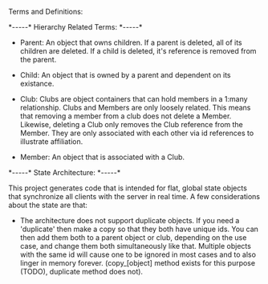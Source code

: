 Terms and Definitions:

\*-----\* Hierarchy Related Terms: \*-----\*

- Parent: An object that owns children. If a parent is deleted, all of its children are deleted. If a child is deleted, it's reference is removed from the parent.
- Child: An object that is owned by a parent and dependent on its existance.

- Club: Clubs are object containers that can hold members in a 1:many relationship. Clubs and Members are only loosely related. This means that removing a member from a club does not delete a Member. Likewise, deleting a Club only removes the Club reference from the Member. They are only associated with each other via id references to illustrate affiliation.
- Member: An object that is associated with a Club.

\*-----\* State Architecture: \*-----\*

This project generates code that is intended for flat, global state objects that synchronize all clients with the server in real time. A few considerations about the state are that:

- The architecture does not support duplicate objects. If you need a 'duplicate' then make a copy so that they both have unique ids. You can then add them both to a parent object or club, depending on the use case, and change them both simultaneously like that. Multiple objects with the same id will cause one to be ignored in most cases and to also linger in memory forever. (copy\_[object] method exists for this purpose (TODO), duplicate method does not).
